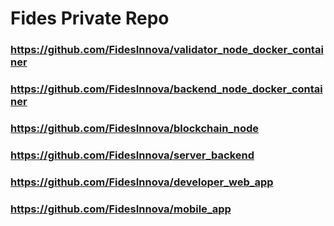# Fides Private Repo

### https://github.com/FidesInnova/validator_node_docker_container
### https://github.com/FidesInnova/backend_node_docker_container
### https://github.com/FidesInnova/blockchain_node
### https://github.com/FidesInnova/server_backend
### https://github.com/FidesInnova/developer_web_app
### https://github.com/FidesInnova/mobile_app
